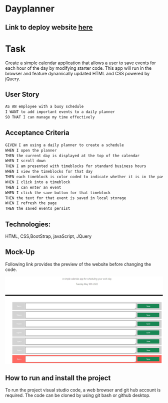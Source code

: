 # Dayplanner

## Link to deploy website [here](https://smeea-2018.github.io/dayplanner/)

# Task

Create a simple calendar application that allows a user to save events for each hour of the day by modifying starter code. This app will run in the browser and feature dynamically updated HTML and CSS powered by jQuery.

## User Story

```md
AS AN employee with a busy schedule
I WANT to add important events to a daily planner
SO THAT I can manage my time effectively
```

## Acceptance Criteria

```md
GIVEN I am using a daily planner to create a schedule
WHEN I open the planner
THEN the current day is displayed at the top of the calendar
WHEN I scroll down
THEN I am presented with timeblocks for standard business hours
WHEN I view the timeblocks for that day
THEN each timeblock is color coded to indicate whether it is in the past, present, or future
WHEN I click into a timeblock
THEN I can enter an event
WHEN I click the save button for that timeblock
THEN the text for that event is saved in local storage
WHEN I refresh the page
THEN the saved events persist
```

## Technologies:

HTML, CSS,BootStrap, javaScript, JQuery

## Mock-Up

Following link provides the preview of the website before changing the code.

![The day planner webpage includes time blocks of grey, red and green colour.](./assets/images/dayplannerscreenshot.JPG)

## How to run and install the project

To run the project visual studio code, a web browser and git hub account is required. The code can be cloned by using git bash or github desktop.
